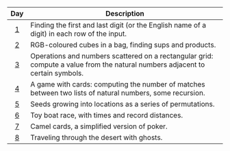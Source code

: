 |Day|Description|
|:-:|-|
|[1](descriptions_with_tests.md#day-1)|Finding the first and last digit (or the English name of a digit) in each row of the input.|
|[2](descriptions_with_tests.md#day-2)|RGB-coloured cubes in a bag, finding sups and products.|
|[3](descriptions_with_tests.md#day-3)|Operations and numbers scattered on a rectangular grid: compute a value from the natural numbers adjacent to certain symbols.|
|[4](descriptions_with_tests.md#day-4)|A game with cards: computing the number of matches between two lists of natural numbers, some recursion.|
|[5](descriptions_with_tests.md#day-5)|Seeds growing into locations as a series of permutations.|
|[6](descriptions_with_tests.md#day-6)|Toy boat race, with times and record distances.|
|[7](descriptions_with_tests.md#day-7)|Camel cards, a simplified version of poker.|
|[8](descriptions_with_tests.md#day-8)|Traveling through the desert with ghosts.|
